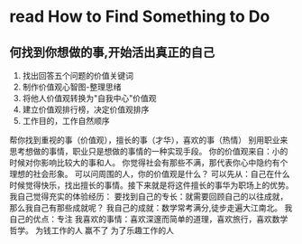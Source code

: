 # read How to Find Something to Do

##  何找到你想做的事,开始活出真正的自己
1. 找出回答五个问题的价值关键词
2. 制作价值观心智图-整理思绪
3. 将他人价值观转换为"自我中心"价值观
4. 建立价值观排行榜，决定价值观排序
5. 工作目的，工作自然顺序

帮你找到重视的事（价值观），擅长的事（才华），喜欢的事（热情）
别用职业来思考想做的事情，职业只是想做的事情的一种实现手段。
你的价值观来自：小的时候对你影响比较大的事和人。
你觉得社会有那些不满，那代表你心中隐约有个理想的社会形象。
可以问周围的人，你的价值观是什么？
可以先从：自己在什么时候觉得快乐，找出擅长的事情。接下来就是将这件擅长的事华为职场上的优势。
我自己觉得充实的体验经历：
要找到自己的专长：就需要回顾自己的以往成就，那么我自己有那些成就呢？
我自己的成就：数学常考满分,徒步走遍大江南北。
我自己的优点：专注
我喜欢的事情：喜欢深邃而简单的道理，喜欢旅行，喜欢数学哲学。
为钱工作的人 赢不了 为了乐趣工作的人





